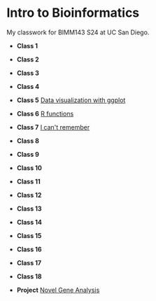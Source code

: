 # Intro to Bioinformatics

My classwork for BIMM143 S24 at UC San Diego.

- **Class 1** 

- **Class 2** 

- **Class 3** 

- **Class 4** 

- **Class 5** [Data visualization with ggplot](class05/class05.md)

- **Class 6** [R  functions](class06/class06.md)
  
- **Class 7** [I can't remember](class07/class07.md)

- **Class 8**

- **Class 9**

- **Class 10**

- **Class 11**

- **Class 12**

- **Class 13**

- **Class 14**

- **Class 15**

- **Class 16**

- **Class 17**

- **Class 18**

- **Project** [Novel Gene Analysis]() 
